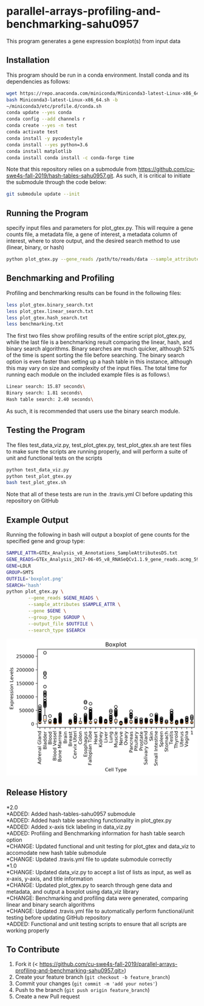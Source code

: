 # parallel-arrays-profiling-and-benchmarking-sahu0957
This program generates a gene expression boxplot(s) from input data

## Installation
This program should be run in a conda environment. Install conda and its dependencies as follows:
```sh
wget https://repo.anaconda.com/miniconda/Miniconda3-latest-Linux-x86_64.sh
bash Miniconda3-latest-Linux-x86_64.sh -b
~/miniconda3/etc/profile.d/conda.sh
conda update --yes conda
conda config --add channels r
conda create --yes -n test
conda activate test
conda install -y pycodestyle
conda install --yes python=3.6
conda install matplotlib
conda install conda install -c conda-forge time
```
Note that this repository relies on a submodule from https://github.com/cu-swe4s-fall-2019/hash-tables-sahu0957.git. As such, it is critical to initiate the submodule through the code below: 

```sh
git submodule update --init
```

## Running the Program
specify input files and parameters for plot_gtex.py. This will require a gene counts file, a metadata file, a gene of interest, a metadata column of interest, where to store output, and the desired search method to use (linear, binary, or hash)
```sh
python plot_gtex.py --gene_reads /path/to/reads/data --sample_attributes /path/to/metadata --gene "Gene of interest" --group_type "Metadata of interest" --output_file /path/to/output --search_type (linear, binary, hash)
```
## Benchmarking and Profiling
Profiling and benchmarking results can be found in the following files:

```sh
less plot_gtex.binary_search.txt
less plot_gtex.linear_search.txt
less plot_gtex.hash_search.txt
less benchmarking.txt
```

The first two files show profiling results of the entire script plot_gtex.py, while the last file is a benchmarking result comparing the linear, hash, and binary search algorithms. Binary searches are much quicker, although 52% of the time is spent sorting the file before searching. The binary search option is even faster than setting up a hash table in this instance, although this may vary on size and complexity of the input files. The total time for running each module on the included example files is as follows:\

```sh
Linear search: 15.87 seconds\
Binary search: 1.81 seconds\
Hash table search: 2.40 seconds\
```
As such, it is recommended that users use the binary search module.

## Testing the Program
The files test_data_viz.py, test_plot_gtex.py, test_plot_gtex.sh are test files to make sure the scripts are running properly, and will perform a suite of unit and functional tests on the scripts
```sh
python test_data_viz.py
python test_plot_gtex.py
bash test_plot_gtex.sh
```

Note that all of these tests are run in the .travis.yml CI before updating this repository on GitHub

## Example Output
Running the following in bash will output a boxplot of gene counts for the specified gene and group type:

```sh
SAMPLE_ATTR=GTEx_Analysis_v8_Annotations_SampleAttributesDS.txt
GENE_READS=GTEx_Analysis_2017-06-05_v8_RNASeQCv1.1.9_gene_reads.acmg_59.gct.gz
GENE=LDLR
GROUP=SMTS
OUTFILE='boxplot.png'
SEARCH='hash'
python plot_gtex.py \
        --gene_reads $GENE_READS \
        --sample_attributes $SAMPLE_ATTR \
        --gene $GENE \
        --group_type $GROUP \
        --output_file $OUTFILE \
        --search_type $SEARCH
```
![](hash_boxplot.png)

## Release History
*2.0\
	*ADDED: Added hash-tables-sahu0957 submodule\
	*ADDED: Added hash table searching functionality in plot_gtex.py\
	*ADDED: Added x-axis tick labeling in data_viz.py\
	*ADDED: Profiling and Benchmarking information for hash table search option\
	*CHANGE: Updated functional and unit testing for plot_gtex and data_viz to accomodate new hash table submodule\
	*CHANGE: Updated .travis.yml file to update submodule correctly\
*1.0\
	*CHANGE: Updated data_viz.py to accept a list of lists as input, as well as x-axis, y-axis, and title information\
	*CHANGE: Updated plot_gtex.py to search through gene data and metadata, and output a boxplot using data_viz library\
	*CHANGE: Benchmarking and profiling data were generated, comparing linear and binary search algorithms\
	*CHANGE: Updated .travis.yml file to automatically perform functional/unit testing before updating GitHub repository\
    	*ADDED: Functional and unit testing scripts to ensure that all scripts are working properly

## To Contribute
1. Fork it (< https://github.com/cu-swe4s-fall-2019/parallel-arrays-profiling-and-benchmarking-sahu0957.git>)
2. Create your feature branch (`git checkout -b feature_branch`)
3. Commit your changes (`git commit -m 'add your notes'`)
4. Push to the branch (`git push origin feature_branch`)
5. Create a new Pull request
